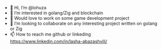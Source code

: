 - 👋 Hi, I’m @lohuza
- 👀 I’m interested in golang/Zig and blockchain
- 🌱 Would love to work on some game development project
- 💞️ I’m looking to collaborate on any interesting project written on golang or Zig
- 📫 How to reach me github or linkeding https://www.linkedin.com/in/lasha-abazashvili/

<!---
lohuza/lohuza is a ✨ special ✨ repository because its `README.md` (this file) appears on your GitHub profile.
You can click the Preview link to take a look at your changes.
--->
